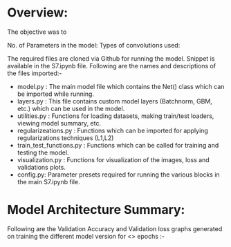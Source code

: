# **Overview:**
The objective was to 

No. of Parameters in the model:
Types of convolutions used:

The required files are cloned via Github for running the model. Snippet is available in the S7.ipynb file. Following are the names and descriptions of the files imported:- <br/>
*   model.py : The main model file which contains the Net() class which can be imported while running.
*   layers.py : This file contains custom model layers (Batchnorm, GBM, etc.) which can be used in the model.
*   utilities.py : Functions for loading datasets, making train/test loaders, viewing model summary, etc.
*   regularizeations.py : Functions which can be imported for applying regularizations techniques (L1,L2)
*   train_test_functions.py : Functions which can be called for training and testing the model.
*   visualization.py : Functions for visualization of the images, loss and validations plots.
*   config.py: Parameter presets required for running the various blocks in the main S7.ipynb file.


# **Model Architecture Summary:**

Following are the Validation Accuracy and Validation loss graphs generated on training the different model version for <> epochs :- <br/>
